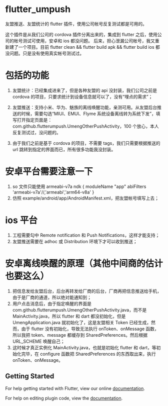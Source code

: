 # flutter_umpush

友盟推送、友盟统计的 flutter 插件，使用公司帐号反复测试都是可用的。

这个插件是从我们公司的 cordova 插件分离出来的，集成到 flutter 之后，使用公司的帐号测试可使用，安卓和 ios 都没问题。
后来，担心泄漏公司帐号，我又重新建了一个项目。目前 flutter clean && flutter build apk && flutter build ios 都没问题。只是没有使用真实帐号测试过。

# 包括的功能

1. 友盟统计：已经集成进来了，但是各种友盟的 api 没封装，我们公司之前是 cordova 的项目，只要求统计到设备信息就可以了，没有“埋点的需求”；

2. 友盟推送：支持小米、华为、魅族的离线唤醒功能，亲测可用。从友盟后台推送的时候，需要勾选“MIUI、EMUI、Flyme 系统设备离线转为系统下发”，填写打开指定页面是：com.github.flutterumpush.UmengOtherPushActivity，100 个放心，本人反复测试过，没问题的。

3. 由于我们之前是基于 cordova 的项目，不需要 tags，我们只需要根据推送的 url 跳转到指定的界面而已，所有很多功能我没封装。

# 安卓平台需要注意一下

1. so 文件只能使用 armeabi-v7a
   ndk {
   moduleName "app"
   abiFilters 'armeabi-v7a'//,'armeabi','arm64-v8a'
   }
2. 仿照 example/android/app/AndroidManifest.xml，把友盟帐号填写上去；

# ios 平台

1. 工程需要勾中 Remote notification 和 Push Notifications，这样才能支持；
2. 友盟推送需要在 adhoc 或 Distribution 环境下才可以收到推送；

# 安卓离线唤醒的原理（其他中间商的估计也要这么）

1. 把信息发给友盟后台，后台再转发给厂商的后台，厂商再把信息推送给手机，由于是厂商的通道，所以绝对能通知到；
2. 用户点击消息后，由于指定唤醒的界面是 com.github.flutterumpush.UmengOtherPushActivity.java，而不是 MainActivity.java，所以 flutter 和 dart 都没初始化，但是 UmengApplication.java 就初始化了，这是友盟相关 Token 已经生成，然而，由于 flutter 没有初始化，导致无法执行 onToken、onMessage 函数，所以我把 token、message 都缓存到 SharedPreferences。然后根据 URL_SCHEME 唤醒自己；
3. 这时候才真正实例化 MainActivity.java，也就是初始化 flutter 和 dart，等初始化完毕，在 configure 函数把 SharedPreferences 的东西取出来，执行 onToken、onMessage。

## Getting Started

For help getting started with Flutter, view our online
[documentation](https://flutter.io/).

For help on editing plugin code, view the [documentation](https://flutter.io/developing-packages/#edit-plugin-package).
